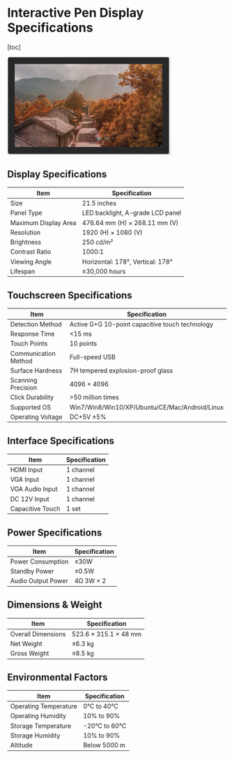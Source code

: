 # Interactive Pen Display Specifications

[toc]



<img src="./img/image-20250114093842833.png" alt="image-20250114093842833" style="zoom:50%;" />



## Display Specifications

| **Item**             | **Specification**                |
| -------------------- | -------------------------------- |
| Size                 | 21.5 inches                      |
| Panel Type           | LED backlight, A-grade LCD panel |
| Maximum Display Area | 476.64 mm (H) × 268.11 mm (V)    |
| Resolution           | 1920 (H) × 1080 (V)              |
| Brightness           | 250 cd/m²                        |
| Contrast Ratio       | 1000:1                           |
| Viewing Angle        | Horizontal: 178°, Vertical: 178° |
| Lifespan             | ≥30,000 hours                    |

## Touchscreen Specifications
| **Item**             | **Specification**                               |
| -------------------- | ----------------------------------------------- |
| Detection Method     | Active G+G 10-point capacitive touch technology |
| Response Time        | <15 ms                                          |
| Touch Points         | 10 points                                       |
| Communication Method | Full-speed USB                                  |
| Surface Hardness     | 7H tempered explosion-proof glass               |
| Scanning Precision   | 4096 × 4096                                     |
| Click Durability     | >50 million times                               |
| Supported OS         | Win7/Win8/Win10/XP/Ubuntu/CE/Mac/Android/Linux  |
| Operating Voltage    | DC+5V ±5%                                       |

## Interface Specifications
| **Item**         | **Specification** |
| ---------------- | ----------------- |
| HDMI Input       | 1 channel         |
| VGA Input        | 1 channel         |
| VGA Audio Input  | 1 channel         |
| DC 12V Input     | 1 channel         |
| Capacitive Touch | 1 set             |

## Power Specifications
| **Item**           | **Specification** |
| ------------------ | ----------------- |
| Power Consumption  | ≤30W              |
| Standby Power      | ≤0.5W             |
| Audio Output Power | 4Ω 3W × 2         |

## Dimensions & Weight
| **Item**           | **Specification**     |
| ------------------ | --------------------- |
| Overall Dimensions | 523.6 × 315.1 × 48 mm |
| Net Weight         | ≤6.3 kg               |
| Gross Weight       | ≤8.5 kg               |

## Environmental Factors
| **Item**              | **Specification** |
| --------------------- | ----------------- |
| Operating Temperature | 0℃ to 40℃         |
| Operating Humidity    | 10% to 90%        |
| Storage Temperature   | -20℃ to 60℃       |
| Storage Humidity      | 10% to 90%        |
| Altitude              | Below 5000 m      |